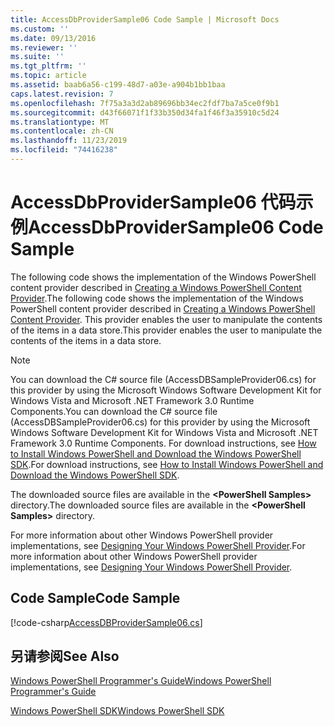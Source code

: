 ```yaml
---
title: AccessDbProviderSample06 Code Sample | Microsoft Docs
ms.custom: ''
ms.date: 09/13/2016
ms.reviewer: ''
ms.suite: ''
ms.tgt_pltfrm: ''
ms.topic: article
ms.assetid: baab6a56-c199-48d7-a03e-a904b1bb1baa
caps.latest.revision: 7
ms.openlocfilehash: 7f75a3a3d2ab89696bb34ec2fdf7ba7a5ce0f9b1
ms.sourcegitcommit: d43f66071f1f33b350d34fa1f46f3a35910c5d24
ms.translationtype: MT
ms.contentlocale: zh-CN
ms.lasthandoff: 11/23/2019
ms.locfileid: "74416238"
---
```

# <a name="accessdbprovidersample06-code-sample"></a><span data-ttu-id="83981-102">AccessDbProviderSample06 代码示例</span><span class="sxs-lookup"><span data-stu-id="83981-102">AccessDbProviderSample06 Code Sample</span></span>

<span data-ttu-id="83981-103">The following code shows the implementation of the Windows PowerShell content provider described in [Creating a Windows PowerShell Content Provider](./creating-a-windows-powershell-content-provider.md).</span><span class="sxs-lookup"><span data-stu-id="83981-103">The following code shows the implementation of the Windows PowerShell content provider described in [Creating a Windows PowerShell Content Provider](./creating-a-windows-powershell-content-provider.md).</span></span> <span data-ttu-id="83981-104">This provider enables the user to manipulate the contents of the items in a data store.</span><span class="sxs-lookup"><span data-stu-id="83981-104">This provider enables the user to manipulate the contents of the items in a data store.</span></span>

> [!NOTE]
> <span data-ttu-id="83981-105">You can download the C# source file (AccessDBSampleProvider06.cs) for this provider by using the Microsoft Windows Software Development Kit for Windows Vista and Microsoft .NET Framework 3.0 Runtime Components.</span><span class="sxs-lookup"><span data-stu-id="83981-105">You can download the C# source file (AccessDBSampleProvider06.cs) for this provider by using the Microsoft Windows Software Development Kit for Windows Vista and Microsoft .NET Framework 3.0 Runtime Components.</span></span> <span data-ttu-id="83981-106">For download instructions, see [How to Install Windows PowerShell and Download the Windows PowerShell SDK](/powershell/scripting/developer/installing-the-windows-powershell-sdk).</span><span class="sxs-lookup"><span data-stu-id="83981-106">For download instructions, see [How to Install Windows PowerShell and Download the Windows PowerShell SDK](/powershell/scripting/developer/installing-the-windows-powershell-sdk).</span></span>
>
> <span data-ttu-id="83981-107">The downloaded source files are available in the **\<PowerShell Samples>** directory.</span><span class="sxs-lookup"><span data-stu-id="83981-107">The downloaded source files are available in the **\<PowerShell Samples>** directory.</span></span>
>
> <span data-ttu-id="83981-108">For more information about other Windows PowerShell provider implementations, see [Designing Your Windows PowerShell Provider](./designing-your-windows-powershell-provider.md).</span><span class="sxs-lookup"><span data-stu-id="83981-108">For more information about other Windows PowerShell provider implementations, see [Designing Your Windows PowerShell Provider](./designing-your-windows-powershell-provider.md).</span></span>

## <a name="code-sample"></a><span data-ttu-id="83981-109">Code Sample</span><span class="sxs-lookup"><span data-stu-id="83981-109">Code Sample</span></span>

[!code-csharp[AccessDBProviderSample06.cs](../../../../powershell-sdk-samples/SDK-2.0/csharp/AccessDBProviderSample06/AccessDBProviderSample06.cs#L11-L2399 "AccessDBProviderSample06.cs")]

## <a name="see-also"></a><span data-ttu-id="83981-110">另请参阅</span><span class="sxs-lookup"><span data-stu-id="83981-110">See Also</span></span>

[<span data-ttu-id="83981-111">Windows PowerShell Programmer's Guide</span><span class="sxs-lookup"><span data-stu-id="83981-111">Windows PowerShell Programmer's Guide</span></span>](./windows-powershell-programmer-s-guide.md)

[<span data-ttu-id="83981-112">Windows PowerShell SDK</span><span class="sxs-lookup"><span data-stu-id="83981-112">Windows PowerShell SDK</span></span>](../windows-powershell-reference.md)

